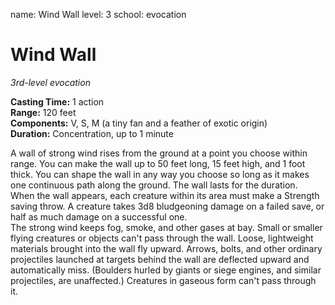name: Wind Wall
level: 3
school: evocation

# Wind Wall 
_3rd-level evocation_ 

**Casting Time:** 1 action    
**Range:** 120 feet    
**Components:** V, S, M (a tiny fan and a feather of exotic origin)    
**Duration:** Concentration, up to 1 minute 

A wall of strong wind rises from the ground at a point you choose within range. You can make the wall up to 50 feet long, 15 feet high, and 1 foot thick. You can shape the wall in any way you choose so long as it makes one continuous path along the ground. The wall lasts for the duration.    
When the wall appears, each creature within its area must make a Strength saving throw. A creature takes 3d8 bludgeoning damage on a failed save, or half as much damage on a successful one.    
The strong wind keeps fog, smoke, and other gases at bay. Small or smaller flying creatures or objects can't pass through the wall. Loose, lightweight materials brought into the wall fly upward. Arrows, bolts, and other ordinary projectiles launched at targets behind the wall are deflected upward and automatically miss. (Boulders hurled by giants or siege engines, and similar projectiles, are unaffected.) Creatures in gaseous form can't pass through it. 